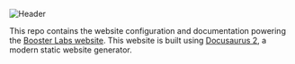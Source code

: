 ![Header](https://raw.githubusercontent.com/xiaoyang-sde/rocket-booster/master/.github/img/header.jpg)

This repo contains the website configuration and documentation powering the [Booster Labs website](https://booster.js.org). This website is built using [Docusaurus 2](https://docusaurus.io/), a modern static website generator.
